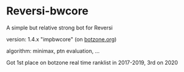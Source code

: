 # Reversi-bwcore

A simple but relative strong bot for Reversi

version: 1.4.x "impbwcore" (on [botzone.org](https://botzone.org))

algorithm: minimax, ptn evaluation, ...

Got 1st place on botzone real time ranklist in 2017-2019, 3rd on 2020
